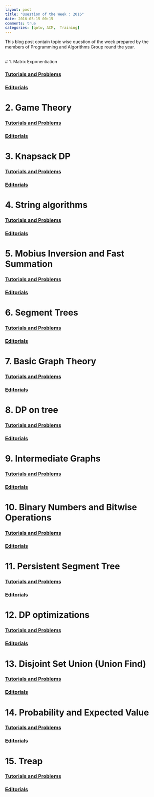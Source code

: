 ```yaml
---
layout: post
title: "Question of the Week : 2016"
date: 2016-05-15 00:15
comments: true
categories: [qotw, ACM,  Training]
---
```

This blog post contain topic wise question of the week prepared by the members of Programming and Algorithms Group round the year.

<br>
# 1. Matrix Exponentiation

### [Tutorials and Problems](https://www.facebook.com/sdspag/posts/997062917024266)

### [Editorials](https://www.facebook.com/sdspag/posts/999466136783944)

# 2. Game Theory

### [Tutorials and Problems](https://www.facebook.com/sdspag/posts/1000717543325470)

### [Editorials](https://www.facebook.com/sdspag/posts/1002680459795845)

# 3. Knapsack DP

### [Tutorials and Problems](https://www.facebook.com/sdspag/posts/1004839869579904)

### [Editorials](https://www.facebook.com/sdspag/posts/1006618979401993)

# 4. String algorithms

### [Tutorials and Problems](https://www.facebook.com/sdspag/posts/1012644175466140)

### [Editorials](https://www.facebook.com/sdspag/posts/1015117598552131)	

# 5. Mobius Inversion and Fast Summation

### [Tutorials and Problems](https://www.facebook.com/sdspag/posts/1016790915051466)

### [Editorials](https://www.facebook.com/sdspag/posts/1019375804792977)

# 6. Segment Trees

### [Tutorials and Problems](https://www.facebook.com/sdspag/posts/1021207021276522)

### [Editorials](https://www.facebook.com/sdspag/posts/1024691390928085)

# 7. Basic Graph Theory

### [Tutorials and Problems](https://www.facebook.com/sdspag/posts/1024691970928027)

### [Editorials](https://www.facebook.com/sdspag/posts/1027190957344795)

# 8. DP on tree

### [Tutorials and Problems](https://www.facebook.com/sdspag/posts/1028997683830789)

### [Editorials](https://www.facebook.com/sdspag/posts/1038507119546512)

# 9. Intermediate Graphs

### [Tutorials and Problems](https://www.facebook.com/sdspag/posts/1033236496740241)

### [Editorials](https://www.facebook.com/sdspag/posts/1036387673091790)

# 10. Binary Numbers and Bitwise Operations

### [Tutorials and Problems](https://www.facebook.com/sdspag/posts/1036388869758337)

### [Editorials](https://www.facebook.com/sdspag/posts/1041939805869910)

# 11. Persistent Segment Tree

### [Tutorials and Problems](https://www.facebook.com/sdspag/posts/1049500875113803)

### [Editorials](https://www.facebook.com/sdspag/posts/1053788711351686)

# 12. DP optimizations

### [Tutorials and Problems](https://www.facebook.com/sdspag/posts/1058315734232317)

### [Editorials](https://www.facebook.com/sdspag/posts/1062703480460209)

# 13. Disjoint Set Union (Union Find)

### [Tutorials and Problems](https://www.facebook.com/sdspag/posts/1063774490353108)

### [Editorials](https://www.facebook.com/sdspag/posts/1067801279950429)

# 14. Probability and Expected Value

### [Tutorials and Problems](https://www.facebook.com/sdspag/posts/1071398092924081)

### [Editorials](https://www.facebook.com/sdspag/posts/1077004705696753)

# 15. Treap

### [Tutorials and Problems](https://www.facebook.com/sdspag/posts/1084686398261917)

### [Editorials](https://www.facebook.com/sdspag/posts/1087646731299217)